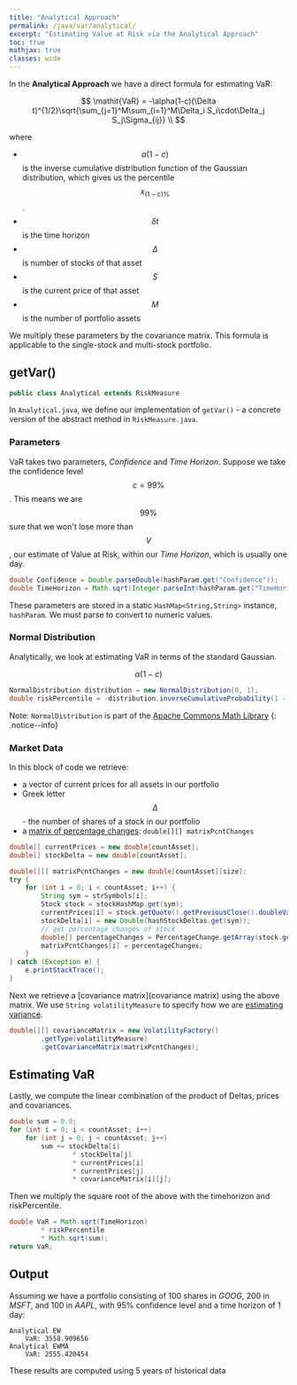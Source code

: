```yaml
---
title: "Analytical Approach"
permalink: /java/var/analytical/
excerpt: "Estimating Value at Risk via the Analytical Approach"
toc: true
mathjax: true
classes: wide
---
```


In the __Analytical Approach__ we have a direct formula for estimating VaR:

$$
	\mathit{VaR} = -\alpha(1-c)(\Delta t)^{1/2}\sqrt{\sum_{j=1}^M\sum_{i=1}^M\Delta_i S_i\cdot\Delta_j S_j\Sigma_{ij}} \\
$$

where 
* $$a(1-c)$$ is the inverse cumulative distribution function of the Gaussian distribution, which gives us the percentile $$x_{(1-c)\%}$$.
* $$\delta t$$ is the time horizon
* $$\Delta$$ is number of stocks of that asset
* $$S$$ is the current price of that asset
* $$M$$ is the number of portfolio assets


We multiply these parameters by the covariance matrix. This formula is applicable to the single-stock and multi-stock portfolio. 

## getVar()


```java
public class Analytical extends RiskMeasure
```

In `Analytical.java`, we define our implementation of `getVar()` - a concrete version of the abstract method in `RiskMeasure.java`.

### Parameters

VaR takes two parameters, _Confidence_ and _Time Horizon_.
Suppose we take the confidence level $$c = 99\%$$.
This means we are $$99\%$$ sure that we won't lose more than $$V$$, our estimate of Value at Risk, within our _Time Horizon_, which is usually one day.

```java
double Confidence = Double.parseDouble(hashParam.get("Confidence"));
double TimeHorizon = Math.sqrt(Integer.parseInt(hashParam.get("TimeHorizonDays")));
```

These parameters are stored in a static `HashMap<String,String>` instance, `hashParam`. 
We must parse to convert to numeric values.

### Normal Distribution

Analytically, we look at estimating VaR in terms of the standard Gaussian. 

$$
	\alpha(1-c)
$$

```java
NormalDistribution distribution = new NormalDistribution(0, 1);
double riskPercentile = -distribution.inverseCumulativeProbability(1 - Confidence);
```
Note: `NormalDistribution` is part of the [Apache Commons Math Library](http://commons.apache.org/proper/commons-math/)
{: .notice--info}


### Market Data

In this block of code we retrieve:

* a vector of current prices for all assets in our portfolio
* Greek letter $$\Delta$$ - the number of shares of a stock in our portfolio
* a [matrix of percentage changes](https://adrian.ng/java/var/matrices/#percentage-changes): `double[][] matrixPcntChanges`

```java
double[] currentPrices = new double[countAsset];
double[] stockDelta = new double[countAsset];

double[][] matrixPcntChanges = new double[countAsset][size];
try {
    for (int i = 0; i < countAsset; i++) {
        String sym = strSymbols[i];
        Stock stock = stockHashMap.get(sym);
        currentPrices[i] = stock.getQuote().getPreviousClose().doubleValue();
        stockDelta[i] = new Double(hashStockDeltas.get(sym));
        // get percentage changes of stock
        double[] percentageChanges = PercentageChange.getArray(stock.getHistory());
        matrixPcntChanges[i] = percentageChanges;
    }
} catch (Exception e) {
    e.printStackTrace();
}
```
Next we retrieve a [covariance matrix](covariance matrix) using the above matrix.
We use `String volatilityMeasure` to specify how we are [estimating variance](https://adrian.ng/java/var/volatility/#volatilityfactory).

```java
double[][] covarianceMatrix = new VolatilityFactory()
        .getType(volatilityMeasure)
        .getCovarianceMatrix(matrixPcntChanges);
```
## Estimating VaR

Lastly, we compute the linear combination of the product of Deltas, prices and covariances.

```java
double sum = 0.0;
for (int i = 0; i < countAsset; i++)
    for (int j = 0; j < countAsset; j++)
        sum += stockDelta[i]
                * stockDelta[j]
                * currentPrices[i]
                * currentPrices[j]
                * covarianceMatrix[i][j];
```

Then we multiply the square root of the above with the timehorizon and riskPercentile.

```java    
double VaR = Math.sqrt(TimeHorizon)
        * riskPercentile
        * Math.sqrt(sum);
return VaR;
```
## Output

Assuming we have a portfolio consisting of 100 shares in _GOOG_, 200 in _MSFT_, and 100 in _AAPL_, with 95% confidence level and a time horizon of 1 day:

```
Analytical EW
	VaR: 3558.909656
Analytical EWMA
	VaR: 2555.420454
```

These results are computed using 5 years of historical data